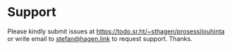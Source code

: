 # Support

Please kindly submit issues at https://todo.sr.ht/~sthagen/prosessilouhinta or write email to stefan@hagen.link to request support. Thanks.
